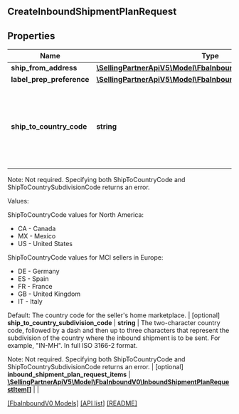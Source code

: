 ## CreateInboundShipmentPlanRequest

## Properties

Name | Type | Description | Notes
------------ | ------------- | ------------- | -------------
**ship_from_address** | [**\SellingPartnerApiV5\Model\FbaInboundV0\Address**](Address.md) |  |
**label_prep_preference** | [**\SellingPartnerApiV5\Model\FbaInboundV0\LabelPrepPreference**](LabelPrepPreference.md) |  |
**ship_to_country_code** | **string** | The two-character country code for the country where the inbound shipment is to be sent.

Note: Not required. Specifying both ShipToCountryCode and ShipToCountrySubdivisionCode returns an error.

 Values:

 ShipToCountryCode values for North America:
 * CA - Canada
 * MX - Mexico
 * US - United States

ShipToCountryCode values for MCI sellers in Europe:
 * DE - Germany
 * ES - Spain
 * FR - France
 * GB - United Kingdom
 * IT - Italy

Default: The country code for the seller's home marketplace. | [optional]
**ship_to_country_subdivision_code** | **string** | The two-character country code, followed by a dash and then up to three characters that represent the subdivision of the country where the inbound shipment is to be sent. For example, \"IN-MH\". In full ISO 3166-2 format.

Note: Not required. Specifying both ShipToCountryCode and ShipToCountrySubdivisionCode returns an error. | [optional]
**inbound_shipment_plan_request_items** | [**\SellingPartnerApiV5\Model\FbaInboundV0\InboundShipmentPlanRequestItem[]**](InboundShipmentPlanRequestItem.md) |  |

[[FbaInboundV0 Models]](../) [[API list]](../../Api) [[README]](../../../README.md)
